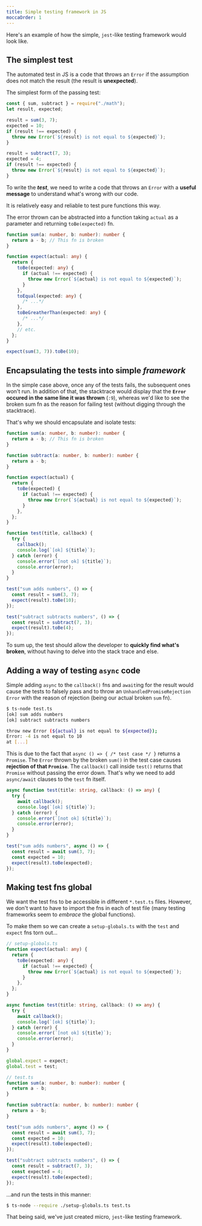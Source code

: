 ```yaml
---
title: Simple testing framework in JS
moccaOrder: 1
---
```

Here's an example of how the simple, `jest`-like testing framework would look like. 

## The simplest test

The automated test in JS is a code that throws an `Error` if the assumption does not match the result (the result is **unexpected**).

The simplest form of the passing test:

```js
const { sum, subtract } = require("./math");
let result, expected;

result = sum(3, 7);
expected = 10;
if (result !== expected) {
  throw new Error(`${result} is not equal to ${expected}`);
}

result = subtract(7, 3);
expected = 4;
if (result !== expected) {
  throw new Error(`${result} is not equal to ${expected}`);
}
```

To write the **_test_**, we need to write a code that throws an `Error` with a **useful message** to understand what's wrong with our code.

It is relatively easy and reliable to test pure functions this way.

The error thrown can be abstracted into a function taking `actual` as a parameter and returning `toBe(expected)` fn.

```ts
function sum(a: number, b: number): number {
  return a - b; // This fn is broken
}

function expect(actual: any) {
  return {
    toBe(expected: any) {
      if (actual !== expected) {
        throw new Error(`${actual} is not equal to ${expected}`);
      }
    },
    toEqual(expected: any) {
      /* ...*/
    },
    toBeGreatherThan(expected: any) {
      /* ...*/
    },
    // etc.
  };
}

expect(sum(3, 7)).toBe(10);
```

## Encapsulating the tests into simple _framework_

In the simple case above, once any of the tests fails, the subsequent ones won't run. In addition of that, the stacktrace would display that the **`Error` occured in the same line it was thrown** (`:9`), whereas we'd like to see the broken sum fn as the reason for failing test (without digging through the stacktrace).

That's why we should encapsulate and isolate tests:

```ts
function sum(a: number, b: number): number {
  return a - b; // This fn is broken
}

function subtract(a: number, b: number): number {
  return a - b;
}

function expect(actual) {
  return {
    toBe(expected) {
      if (actual !== expected) {
        throw new Error(`${actual} is not equal to ${expected}`);
      }
    },
  };
}

function test(title, callback) {
  try {
    callback();
    console.log(`[ok] ${title}`);
  } catch (error) {
    console.error(`[not ok] ${title}`);
    console.error(error);
  }
}

test("sum adds numbers", () => {
  const result = sum(3, 7);
  expect(result).toBe(10);
});

test("subtract subtracts numbers", () => {
  const result = subtract(7, 3);
  expect(result).toBe(4);
});
```

To sum up, the test should allow the developer to **quickly find what's broken**, without having to delve into the stack trace and else.

## Adding a way of testing `async` code

Simple adding `async` to the `callback()` fns and `await`ing for the result would cause the tests to falsely pass and to throw an `UnhandledPromiseRejection` `Error` with the reason of rejection (being our actual broken `sum` fn).

```sh
$ ts-node test.ts
[ok] sum adds numbers
[ok] subtract subtracts numbers

throw new Error (${actual} is not equal to ${expected});
Error: -4 is not equal to 10
at [...]
```

This is due to the fact that `async () => { /* test case */ }` returns a `Promise`. The `Error` thrown by the broken `sum()` in the test case causes **rejection of that `Promise`**. The `callback()` call inside `test()` returns that `Promise` without passing the error down. That's why we need to add `async/await` clauses to the `test` fn itself.

```ts
async function test(title: string, callback: () => any) {
  try {
    await callback();
    console.log(`[ok] ${title}`);
  } catch (error) {
    console.error(`[not ok] ${title}`);
    console.error(error);
  }
}

test("sum adds numbers", async () => {
  const result = await sum(3, 7);
  const expected = 10;
  expect(result).toBe(expected);
});
```

## Making test fns global

We want the test fns to be accessible in different `*.test.ts` files. However, we don't want to have to import the fns in each of test file (many testing frameworks seem to _embrace_ the global functions).

To make them so we can create a `setup-globals.ts` with the `test` and `expect` fns torn out...

```ts
// setup-globals.ts
function expect(actual: any) {
  return {
    toBe(expected: any) {
      if (actual !== expected) {
        throw new Error(`${actual} is not equal to ${expected}`);
      }
    },
  };
}

async function test(title: string, callback: () => any) {
  try {
    await callback();
    console.log(`[ok] ${title}`);
  } catch (error) {
    console.error(`[not ok] ${title}`);
    console.error(error);
  }
}

global.expect = expect;
global.test = test;
```

```ts
// test.ts
function sum(a: number, b: number): number {
  return a - b;
}

function subtract(a: number, b: number): number {
  return a - b;
}

test("sum adds numbers", async () => {
  const result = await sum(3, 7);
  const expected = 10;
  expect(result).toBe(expected);
});

test("subtract subtracts numbers", () => {
  const result = subtract(7, 3);
  const expected = 4;
  expect(result).toBe(expected);
});
```

...and run the tests in this manner:

```sh
$ ts-node --require ./setup-globals.ts test.ts
```

That being said, we've just created micro, `jest`-like testing framework.
